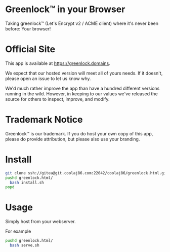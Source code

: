 Greenlock&trade; in your Browser
=========================

Taking greenlock&trade; (Let's Encrypt v2 / ACME client) where it's never been before: Your browser!

Official Site
=============

This app is available at <https://greenlock.domains>.

We expect that our hosted version will meet all of yours needs.
If it doesn't, please open an issue to let us know why.

We'd much rather improve the app than have a hundred different versions running in the wild.
However, in keeping to our values we've released the source for others to inspect, improve, and modify.

Trademark Notice
================

Greenlock&trade; is our trademark. If you do host your own copy of this app,
please do provide attribution, but please also use your branding.

Install
=======

```bash
git clone ssh://gitea@git.coolaj86.com:22042/coolaj86/greenlock.html.git
pushd greenlock.html/
  bash install.sh
popd
```

Usage
=====

Simply host from your webserver.

For example

```bash
pushd greenlock.html/
  bash serve.sh
```
